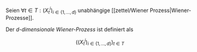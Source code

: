 Seien $\forall t \in T : (X_t^{i})_{i \in \{ 1, \dots, d \}}$ unabhängige [[zettel/Wiener Prozess|Wiener-Prozesse]].

Der *$d$-dimensionale Wiener-Prozess* ist definiert als

$$
	\left( (X_t^{i})_{i \in \{ 1, \dots, d \}} \right)_{t \in T}
$$